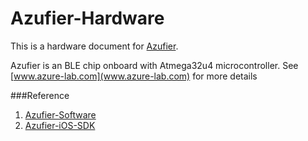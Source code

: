 # Azufier-Hardware

This is a hardware document for [Azufier](www.azure-lab.com).

Azufier is an BLE chip onboard with Atmega32u4 microcontroller. See [www.azure-lab.com](www.azure-lab.com) for more details


###Reference
1. [Azufier-Software]()
2. [Azufier-iOS-SDK]()
